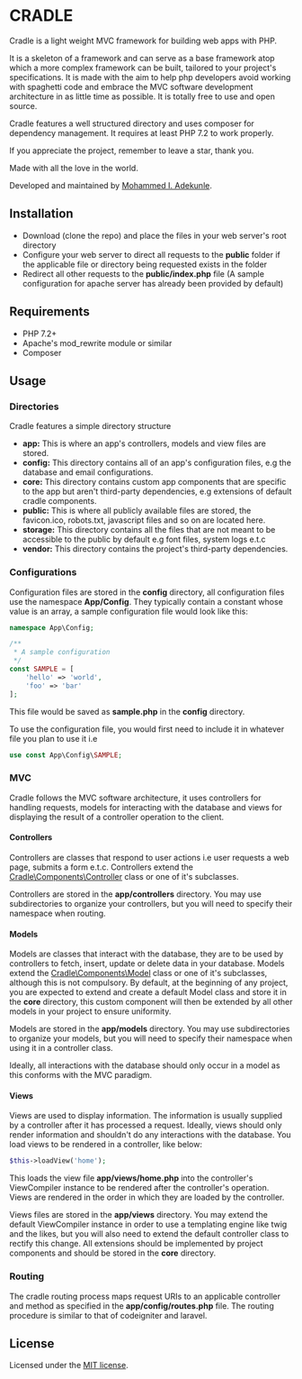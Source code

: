 # CRADLE

Cradle is a light weight MVC framework for building web apps with PHP.

It is a skeleton of a framework and can serve as a base framework atop which a more complex framework can be built, tailored to your project's specifications. It is made with the aim to help php developers avoid working with spaghetti code and embrace the MVC software development architecture in as little time as possible. It is totally free to use and open source.

Cradle features a well structured directory and uses composer for dependency management. It requires at least PHP 7.2 to work properly.

If you appreciate the project, remember to leave a star, thank you.

Made with all the love in the world.

Developed and maintained by [Mohammed I. Adekunle](https://github.com/Iyiola-am).


## Installation

- Download (clone the repo) and place the files in your web server's root directory
- Configure your web server to direct all requests to the **public** folder if the applicable file or directory being requested exists in the folder
- Redirect all other requests to the **public/index.php** file (A sample configuration for apache server has already been provided by default)


## Requirements

- PHP 7.2+
- Apache's mod_rewrite module or similar
- Composer


## Usage

### Directories

Cradle features a simple directory structure

- **app:** This is where an app's controllers, models and view files are stored.
- **config:** This directory contains all of an app's configuration files, e.g the database and email configurations.
- **core:** This directory contains custom app components that are specific to the app but aren't third-party dependencies, e.g extensions of default cradle components. 
- **public:** This is where all publicly available files are stored, the favicon.ico, robots.txt, javascript files and so on are located here.
- **storage:** This directory contains all the files that are not meant to be accessible to the public by default e.g font files, system logs e.t.c
- **vendor:** This directory contains the project's third-party dependencies.

### Configurations

Configuration files are stored in the **config** directory, all configuration files use the namespace **App/Config**. They typically contain a constant whose value is an array, a sample configuration file would look like this:

```php
namespace App\Config;

/**
 * A sample configuration
 */
const SAMPLE = [
	'hello' => 'world',
	'foo' => 'bar'
];
```

This file would be saved as **sample.php** in the **config** directory.

To use the configuration file, you would first need to include it in whatever file you plan to use it i.e

```php
use const App\Config\SAMPLE;
```

### MVC

Cradle follows the MVC software architecture, it uses controllers for handling requests, models for interacting with the database and views for displaying the result of a controller operation to the client.

#### Controllers

Controllers are classes that respond to user actions i.e user requests a web page, submits a form e.t.c. Controllers extend the [Cradle\Components\Controller](vendor/cradle/Components/Controller.php) class or one of it's subclasses.

Controllers are stored in the **app/controllers** directory. You may use subdirectories to organize your controllers, but you will need to specify their namespace when routing.

#### Models

Models are classes that interact with the database, they are to be used by controllers to fetch, insert, update or delete data in your database. Models extend the [Cradle\Components\Model](vendor/cradle/Components/Model.php) class or one of it's subclasses, although this is not compulsory. By default, at the beginning of any project, you are expected to extend and create a default Model class and store it in the **core** directory, this custom component will then be extended by all other models in your project to ensure uniformity.

Models are stored in the **app/models** directory. You may use subdirectories to organize your models, but you will need to specify their namespace when using it in a controller class.

Ideally, all interactions with the database should only occur in a model as this conforms with the MVC paradigm.

#### Views

Views are used to display information. The information is usually supplied by a controller after it has processed a request. Ideally, views should only render information and shouldn't do any interactions with the database. You load views to be rendered in a controller, like below:

```php
$this->loadView('home');
```

This loads the view file **app/views/home.php** into the controller's ViewCompiler instance to be rendered after the controller's operation. Views are rendered in the order in which they are loaded by the controller.

Views files are stored in the **app/views** directory. You may extend the default ViewCompiler instance in order to use a templating engine like twig and the likes, but you will also need to extend the default controller class to rectify this change. All extensions should be implemented by project components and should be stored in the **core** directory.

### Routing

The cradle routing process maps request URIs to an applicable controller and method as specified in the **app/config/routes.php** file. The routing procedure is similar to that of codeigniter and laravel.


## License

Licensed under the [MIT license](http://opensource.org/licenses/MIT).